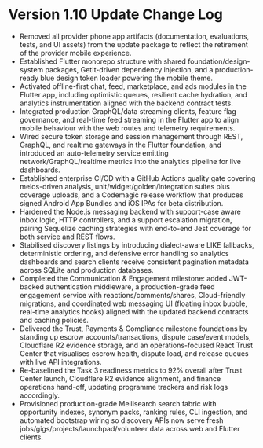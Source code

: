 # Version 1.10 Update Change Log

- Removed all provider phone app artifacts (documentation, evaluations, tests, and UI assets) from the update package to reflect the retirement of the provider mobile experience.
- Established Flutter monorepo structure with shared foundation/design-system packages, GetIt-driven dependency injection, and a production-ready blue design token loader powering the mobile theme.
- Activated offline-first chat, feed, marketplace, and ads modules in the Flutter app, including optimistic queues, resilient cache hydration, and analytics instrumentation aligned with the backend contract tests.
- Integrated production GraphQL/data streaming clients, feature flag governance, and real-time feed streaming in the Flutter app to align mobile behaviour with the web routes and telemetry requirements.
- Wired secure token storage and session management through REST, GraphQL, and realtime gateways in the Flutter foundation, and introduced an auto-telemetry service emitting network/GraphQL/realtime metrics into the analytics pipeline for live dashboards.
- Established enterprise CI/CD with a GitHub Actions quality gate covering melos-driven analysis, unit/widget/golden/integration suites plus coverage uploads, and a Codemagic release workflow that produces signed Android App Bundles and iOS IPAs for beta distribution.
- Hardened the Node.js messaging backend with support-case aware inbox logic, HTTP controllers, and a support escalation migration, pairing Sequelize caching strategies with end-to-end Jest coverage for both service and REST flows.
- Stabilised discovery listings by introducing dialect-aware LIKE fallbacks, deterministic ordering, and defensive error handling so analytics dashboards and search clients receive consistent pagination metadata across SQLite and production databases.
- Completed the Communication & Engagement milestone: added JWT-backed authentication middleware, a production-grade feed engagement service with reactions/comments/shares, Cloud-friendly migrations, and coordinated web messaging UI (floating inbox bubble, real-time analytics hooks) aligned with the updated backend contracts and caching policies.
- Delivered the Trust, Payments & Compliance milestone foundations by standing up escrow accounts/transactions, dispute case/event models, Cloudflare R2 evidence storage, and an operations-focused React Trust Center that visualises escrow health, dispute load, and release queues with live API integrations.
- Re-baselined the Task 3 readiness metrics to 92% overall after Trust Center launch, Cloudflare R2 evidence alignment, and finance operations hand-off, updating programme trackers and risk logs accordingly.
- Provisioned production-grade Meilisearch search fabric with opportunity indexes, synonym packs, ranking rules, CLI ingestion, and automated bootstrap wiring so discovery APIs now serve fresh jobs/gigs/projects/launchpad/volunteer data across web and Flutter clients.
